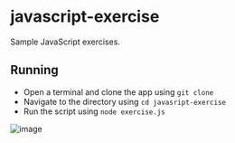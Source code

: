# javascript-exercise

Sample JavaScript exercises.

## Running

- Open a terminal and clone the app using ```git clone```
- Navigate to the directory using ```cd javasript-exercise```
- Run the script using ```node exercise.js```

![image](https://user-images.githubusercontent.com/54779892/127599423-399985a0-c44b-40ac-ae35-c265ee390676.png)
